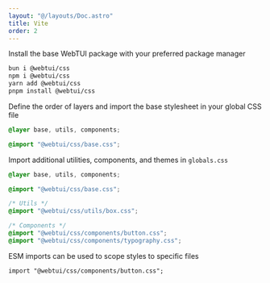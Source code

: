 ```yaml
---
layout: "@/layouts/Doc.astro"
title: Vite
order: 2
---
```


Install the base WebTUI package with your preferred package manager

```bash
bun i @webtui/css
npm i @webtui/css
yarn add @webtui/css
pnpm install @webtui/css
```

Define the order of layers and import the base stylesheet in your global CSS file

```css
@layer base, utils, components;

@import "@webtui/css/base.css";
```

Import additional utilities, components, and themes in `globals.css`

```css
@layer base, utils, components;

@import "@webtui/css/base.css";

/* Utils */
@import "@webtui/css/utils/box.css";

/* Components */
@import "@webtui/css/components/button.css";
@import "@webtui/css/components/typography.css";
```

ESM imports can be used to scope styles to specific files

```tsx
import "@webtui/css/components/button.css";
```
